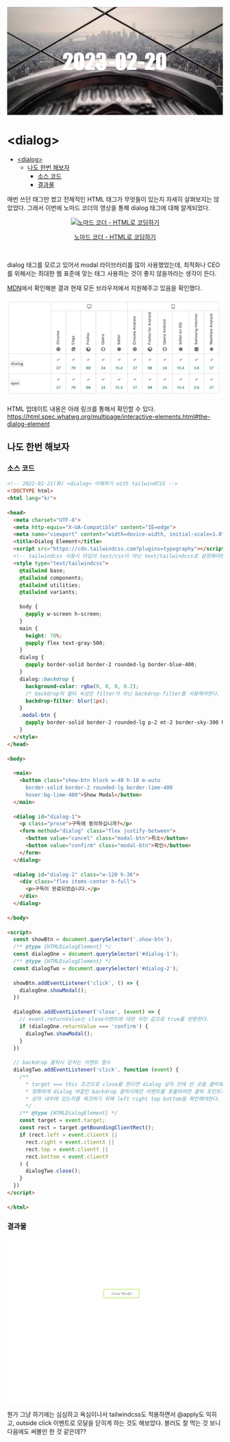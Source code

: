 ![2023-02-20-banner-image](images/2023-02-20.webp)

# \<dialog\>

- [\<dialog\>](#dialog)
  - [나도 한번 해보자](#나도-한번-해보자)
    - [소스 코드](#소스-코드)
    - [결과물](#결과물)

매번 쓰던 태그만 썼고 전체적인 HTML 태그가 무엇들이 있는지 자세히 살펴보지는 않았었다. 그래서 이번에 노마드 코더의 영상을 통해 dialog 태그에 대해 알게되었다.

<div align='center'>
  <a href='https://www.youtube.com/watch?v=cNfpkKUYAyo'>
     <img src='http://img.youtube.com/vi/cNfpkKUYAyo/0.jpg' alt='노마드 코더 - HTML로 코딩하기' />
     <p>노마드 코더 - HTML로 코딩하기</p>
  </a>
</div>
</br>

dialog 태그를 모르고 있어서 modal 라이브러리를 많이 사용했었는데, 최적화나 CEO를 위해서는 최대한 웹 표준에 맞는 태그 사용하는 것이 좋지 않을까라는 생각이 든다.

[MDN](https://developer.mozilla.org/ko/docs/Web/HTML/Element/dialog)에서 확인해본 결과 현재 모든 브라우저에서 지원해주고 있음을 확인했다.

<div align='center'>
   <img src='images/2023-02-20-image001.webp' alt='브라우저 지원 테이블 이미지' />
</div>

HTML 업데이트 내용은 아래 링크를 통해서 확인할 수 있다.
<https://html.spec.whatwg.org/multipage/interactive-elements.html#the-dialog-element>

## 나도 한번 해보자

### 소스 코드

```html
<!-- 2022-02-21(화) <dialog> 이해하기 with tailwindCSS -->
<!DOCTYPE html>
<html lang="kr">

<head>
  <meta charset="UTF-8">
  <meta http-equiv="X-UA-Compatible" content="IE=edge">
  <meta name="viewport" content="width=device-width, initial-scale=1.0">
  <title>Dialog Element</title>
  <script src="https://cdn.tailwindcss.com?plugins=typography"></script>
  <!-- tailwindcss 사용시 타입이 text/css이 아닌 text/tailwindcss로 설정해야한다. -->
  <style type="text/tailwindcss">
    @tailwind base;
    @tailwind components;
    @tailwind utilities;
    @tailwind variants;

    body {
      @apply w-screen h-screen;
    }
    main {
      height: 70%;
      @apply flex text-gray-500;
    }
    dialog {
      @apply border-solid border-2 rounded-lg border-blue-400;
    }
    dialog::backdrop {
      background-color: rgba(0, 0, 0, 0.2);
      /* backdrop의 필터 속성은 filter가 아닌 backdrop-filter를 사용해야한다. */
      backdrop-filter: blur(1px);
    }
    .modal-btn {
      @apply border-solid border-2 rounded-lg p-2 mt-2 border-sky-300 hover:bg-sky-300
    }
  </style>
</head>

<body>

  <main>
    <button class="show-btn block w-40 h-10 m-auto 
      border-solid border-2 rounded-lg border-lime-400 
      hover:bg-lime-400">Show Modal</button>
  </main>

  <dialog id="dialog-1">
    <p class="prose">구독에 동의하십니까?</p>
    <form method="dialog" class="flex justify-between">
      <button value="cancel" class="modal-btn">취소</button>
      <button value="confirm" class="modal-btn">확인</button>
    </form>
  </dialog>

  <dialog id="dialog-2" class="w-120 h-36">
    <div class="flex items-center h-full">
      <p>구독이 완료되었습니다.</p>
    </div>
  </dialog>

</body>

<script>
  const showBtn = document.querySelector('.show-btn');
  /** @type {HTMLDialogElement} */
  const dialogOne = document.querySelector('#dialog-1');
  /** @type {HTMLDialogElement} */
  const dialogTwo = document.querySelector('#dialog-2');

  showBtn.addEventListener('click', () => {
    dialogOne.showModal();
  })

  dialogOne.addEventListener('close', (event) => {
    // event.returnValue는 close이벤트에 대한 리턴 값으로 true를 반환한다.
    if (dialogOne.returnValue === 'confirm') {
      dialogTwo.showModal();
    }
  })

  // backdrop 클릭시 닫히는 이벤트 함수
  dialogTwo.addEventListener('click', function (event) {
    /**
      * target === this 조건으로 close를 한다면 dialog 상자 안에 빈 곳을 클릭해도 닫힌다.(this 바인딩에 주의)
      * 정확하게 dialog 바깥인 backdrop 클릭시에만 이벤트를 호출하려면 클릭 포인트가 
      * 상자 내부에 있는지를 체크하기 위해 left right top bottom을 확인해야한다.
      */
    /** @type {HTMLDialogElement} */
    const target = event.target;
    const rect = target.getBoundingClientRect();
    if (rect.left > event.clientX ||
      rect.right < event.clientX ||
      rect.top > event.clientY ||
      rect.bottom < event.clientY
    ) {
      dialogTwo.close();
    }
  })
</script>

</html>
```

### 결과물

<div align='center'>
   <img src='images/2023-02-20-image002.webp' alt='소스코드 결과물 GIF' width='640px'/>
</div>

뭔가 그냥 하기에는 심심하고 욕심이나서 tailwindcss도 적용하면서 @apply도 익히고, outside click 이벤트로 모달을 닫히게 하는 것도 해보았다. 블러도 잘 먹는 것 보니 다음에도 써볼만 한 것 같은데??
